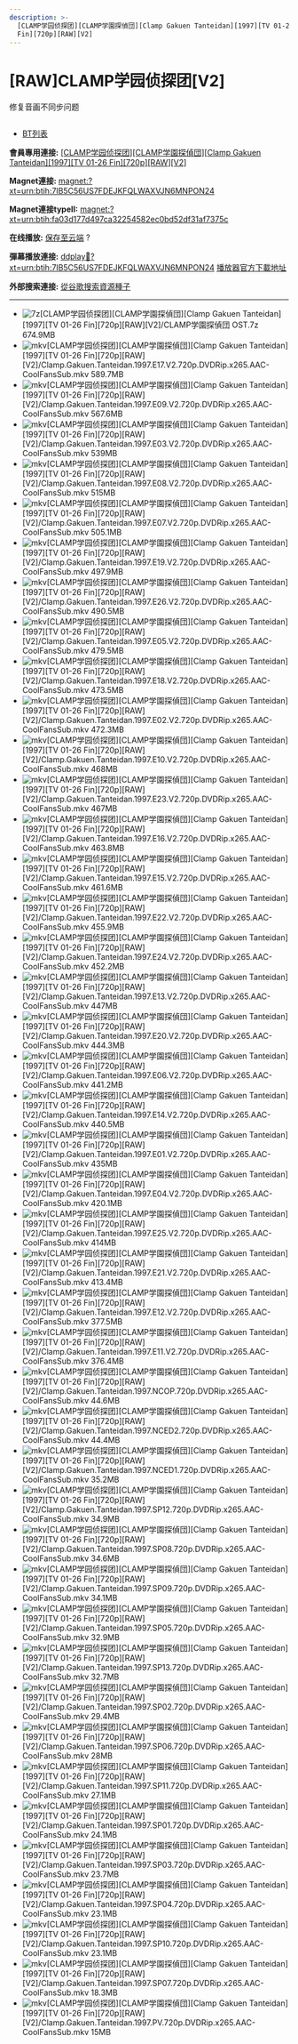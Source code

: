 ```yaml
---
description: >-
  [CLAMP学园侦探团][CLAMP学園探偵団][Clamp Gakuen Tanteidan][1997][TV 01-26
  Fin][720p][RAW][V2]
---
```


# \[RAW]CLAMP学园侦探团\[V2]

&#x20;修复音画不同步问题



<figure><img src="https://www.jvcmusic.co.jp/img/jackets/VEATP-41881.jpg" alt=""><figcaption></figcaption></figure>

* [BT列表](https://share.dmhy.org/topics/view/660120_CLAMP_CLAMP_Clamp_Gakuen_Tanteidan_1997_TV_01-26_Fin_720p_RAW_V2.html#tabs-1)

**會員專用連接:** [\[CLAMP学园侦探团\]\[CLAMP学園探偵団\]\[Clamp Gakuen Tanteidan\]\[1997\]\[TV 01-26 Fin\]\[720p\]\[RAW\]\[V2\]](https://dl.dmhy.org/2024/01/08/fa03d177d497ca32254582ec0bd52df31af7375c.torrent)

**Magnet連接:** [magnet:?xt=urn:btih:7IB5C56US7FDEJKFQLWAXVJN6MNPON24](https://magnet/?xt=urn:btih:7IB5C56US7FDEJKFQLWAXVJN6MNPON24\&dn=\&tr=http%3A%2F%2F104.143.10.186%3A8000%2Fannounce\&tr=udp%3A%2F%2F104.143.10.186%3A8000%2Fannounce\&tr=http%3A%2F%2Ftracker.openbittorrent.com%3A80%2Fannounce\&tr=http%3A%2F%2Ftracker3.itzmx.com%3A6961%2Fannounce\&tr=http%3A%2F%2Ftracker4.itzmx.com%3A2710%2Fannounce\&tr=http%3A%2F%2Ftracker.publicbt.com%3A80%2Fannounce\&tr=http%3A%2F%2Ftracker.prq.to%2Fannounce\&tr=http%3A%2F%2Fopen.acgtracker.com%3A1096%2Fannounce\&tr=https%3A%2F%2Ft-115.rhcloud.com%2Fonly_for_ylbud\&tr=http%3A%2F%2Ftracker1.itzmx.com%3A8080%2Fannounce\&tr=http%3A%2F%2Ftracker2.itzmx.com%3A6961%2Fannounce\&tr=udp%3A%2F%2Ftracker1.itzmx.com%3A8080%2Fannounce\&tr=udp%3A%2F%2Ftracker2.itzmx.com%3A6961%2Fannounce\&tr=udp%3A%2F%2Ftracker3.itzmx.com%3A6961%2Fannounce\&tr=udp%3A%2F%2Ftracker4.itzmx.com%3A2710%2Fannounce\&tr=http%3A%2F%2Fnyaa.tracker.wf%3A7777%2Fannounce)

**Magnet連接typeII:** [magnet:?xt=urn:btih:fa03d177d497ca32254582ec0bd52df31af7375c](https://magnet/?xt=urn:btih:fa03d177d497ca32254582ec0bd52df31af7375c)

**在线播放:** [保存至云端](https://mypikpak.com/drive/url-checker?url=magnet:?xt=urn:btih:fa03d177d497ca32254582ec0bd52df31af7375c) ?

**彈幕播放連接:** [ddplay:magnet:?xt=urn:btih:7IB5C56US7FDEJKFQLWAXVJN6MNPON24](ddplay:magnet:?xt=urn:btih:7IB5C56US7FDEJKFQLWAXVJN6MNPON24\&dn=\&tr=http%3A%2F%2F104.143.10.186%3A8000%2Fannounce\&tr=udp%3A%2F%2F104.143.10.186%3A8000%2Fannounce\&tr=http%3A%2F%2Ftracker.openbittorrent.com%3A80%2Fannounce\&tr=http%3A%2F%2Ftracker3.itzmx.com%3A6961%2Fannounce\&tr=http%3A%2F%2Ftracker4.itzmx.com%3A2710%2Fannounce\&tr=http%3A%2F%2Ftracker.publicbt.com%3A80%2Fannounce\&tr=http%3A%2F%2Ftracker.prq.to%2Fannounce\&tr=http%3A%2F%2Fopen.acgtracker.com%3A1096%2Fannounce\&tr=https%3A%2F%2Ft-115.rhcloud.com%2Fonly_for_ylbud\&tr=http%3A%2F%2Ftracker1.itzmx.com%3A8080%2Fannounce\&tr=http%3A%2F%2Ftracker2.itzmx.com%3A6961%2Fannounce\&tr=udp%3A%2F%2Ftracker1.itzmx.com%3A8080%2Fannounce\&tr=udp%3A%2F%2Ftracker2.itzmx.com%3A6961%2Fannounce\&tr=udp%3A%2F%2Ftracker3.itzmx.com%3A6961%2Fannounce\&tr=udp%3A%2F%2Ftracker4.itzmx.com%3A2710%2Fannounce\&tr=http%3A%2F%2Fnyaa.tracker.wf%3A7777%2Fannounce) [播放器官方下載地址](http://www.dandanplay.com/?from=dmhy)

**外部搜索連接:** [從谷歌搜索資源種子](https://www.google.com/search?oe=utf-8\&q=fa03d177d497ca32254582ec0bd52df31af7375c)

***

* ![7z](https://share.dmhy.org/images/icon/7z.gif)\[CLAMP学园侦探团]\[CLAMP学園探偵団]\[Clamp Gakuen Tanteidan]\[1997]\[TV 01-26 Fin]\[720p]\[RAW]\[V2]/CLAMP学園探偵団 OST.7z 674.9MB
* ![mkv](https://share.dmhy.org/images/icon/mkv.gif)\[CLAMP学园侦探团]\[CLAMP学園探偵団]\[Clamp Gakuen Tanteidan]\[1997]\[TV 01-26 Fin]\[720p]\[RAW]\[V2]/Clamp.Gakuen.Tanteidan.1997.E17.V2.720p.DVDRip.x265.AAC-CoolFansSub.mkv 589.7MB
* ![mkv](https://share.dmhy.org/images/icon/mkv.gif)\[CLAMP学园侦探团]\[CLAMP学園探偵団]\[Clamp Gakuen Tanteidan]\[1997]\[TV 01-26 Fin]\[720p]\[RAW]\[V2]/Clamp.Gakuen.Tanteidan.1997.E09.V2.720p.DVDRip.x265.AAC-CoolFansSub.mkv 567.6MB
* ![mkv](https://share.dmhy.org/images/icon/mkv.gif)\[CLAMP学园侦探团]\[CLAMP学園探偵団]\[Clamp Gakuen Tanteidan]\[1997]\[TV 01-26 Fin]\[720p]\[RAW]\[V2]/Clamp.Gakuen.Tanteidan.1997.E03.V2.720p.DVDRip.x265.AAC-CoolFansSub.mkv 539MB
* ![mkv](https://share.dmhy.org/images/icon/mkv.gif)\[CLAMP学园侦探团]\[CLAMP学園探偵団]\[Clamp Gakuen Tanteidan]\[1997]\[TV 01-26 Fin]\[720p]\[RAW]\[V2]/Clamp.Gakuen.Tanteidan.1997.E08.V2.720p.DVDRip.x265.AAC-CoolFansSub.mkv 515MB
* ![mkv](https://share.dmhy.org/images/icon/mkv.gif)\[CLAMP学园侦探团]\[CLAMP学園探偵団]\[Clamp Gakuen Tanteidan]\[1997]\[TV 01-26 Fin]\[720p]\[RAW]\[V2]/Clamp.Gakuen.Tanteidan.1997.E07.V2.720p.DVDRip.x265.AAC-CoolFansSub.mkv 505.1MB
* ![mkv](https://share.dmhy.org/images/icon/mkv.gif)\[CLAMP学园侦探团]\[CLAMP学園探偵団]\[Clamp Gakuen Tanteidan]\[1997]\[TV 01-26 Fin]\[720p]\[RAW]\[V2]/Clamp.Gakuen.Tanteidan.1997.E19.V2.720p.DVDRip.x265.AAC-CoolFansSub.mkv 497.9MB
* ![mkv](https://share.dmhy.org/images/icon/mkv.gif)\[CLAMP学园侦探团]\[CLAMP学園探偵団]\[Clamp Gakuen Tanteidan]\[1997]\[TV 01-26 Fin]\[720p]\[RAW]\[V2]/Clamp.Gakuen.Tanteidan.1997.E26.V2.720p.DVDRip.x265.AAC-CoolFansSub.mkv 490.5MB
* ![mkv](https://share.dmhy.org/images/icon/mkv.gif)\[CLAMP学园侦探团]\[CLAMP学園探偵団]\[Clamp Gakuen Tanteidan]\[1997]\[TV 01-26 Fin]\[720p]\[RAW]\[V2]/Clamp.Gakuen.Tanteidan.1997.E05.V2.720p.DVDRip.x265.AAC-CoolFansSub.mkv 479.5MB
* ![mkv](https://share.dmhy.org/images/icon/mkv.gif)\[CLAMP学园侦探团]\[CLAMP学園探偵団]\[Clamp Gakuen Tanteidan]\[1997]\[TV 01-26 Fin]\[720p]\[RAW]\[V2]/Clamp.Gakuen.Tanteidan.1997.E18.V2.720p.DVDRip.x265.AAC-CoolFansSub.mkv 473.5MB
* ![mkv](https://share.dmhy.org/images/icon/mkv.gif)\[CLAMP学园侦探团]\[CLAMP学園探偵団]\[Clamp Gakuen Tanteidan]\[1997]\[TV 01-26 Fin]\[720p]\[RAW]\[V2]/Clamp.Gakuen.Tanteidan.1997.E02.V2.720p.DVDRip.x265.AAC-CoolFansSub.mkv 472.3MB
* ![mkv](https://share.dmhy.org/images/icon/mkv.gif)\[CLAMP学园侦探团]\[CLAMP学園探偵団]\[Clamp Gakuen Tanteidan]\[1997]\[TV 01-26 Fin]\[720p]\[RAW]\[V2]/Clamp.Gakuen.Tanteidan.1997.E10.V2.720p.DVDRip.x265.AAC-CoolFansSub.mkv 468MB
* ![mkv](https://share.dmhy.org/images/icon/mkv.gif)\[CLAMP学园侦探团]\[CLAMP学園探偵団]\[Clamp Gakuen Tanteidan]\[1997]\[TV 01-26 Fin]\[720p]\[RAW]\[V2]/Clamp.Gakuen.Tanteidan.1997.E23.V2.720p.DVDRip.x265.AAC-CoolFansSub.mkv 467MB
* ![mkv](https://share.dmhy.org/images/icon/mkv.gif)\[CLAMP学园侦探团]\[CLAMP学園探偵団]\[Clamp Gakuen Tanteidan]\[1997]\[TV 01-26 Fin]\[720p]\[RAW]\[V2]/Clamp.Gakuen.Tanteidan.1997.E16.V2.720p.DVDRip.x265.AAC-CoolFansSub.mkv 463.8MB
* ![mkv](https://share.dmhy.org/images/icon/mkv.gif)\[CLAMP学园侦探团]\[CLAMP学園探偵団]\[Clamp Gakuen Tanteidan]\[1997]\[TV 01-26 Fin]\[720p]\[RAW]\[V2]/Clamp.Gakuen.Tanteidan.1997.E15.V2.720p.DVDRip.x265.AAC-CoolFansSub.mkv 461.6MB
* ![mkv](https://share.dmhy.org/images/icon/mkv.gif)\[CLAMP学园侦探团]\[CLAMP学園探偵団]\[Clamp Gakuen Tanteidan]\[1997]\[TV 01-26 Fin]\[720p]\[RAW]\[V2]/Clamp.Gakuen.Tanteidan.1997.E22.V2.720p.DVDRip.x265.AAC-CoolFansSub.mkv 455.9MB
* ![mkv](https://share.dmhy.org/images/icon/mkv.gif)\[CLAMP学园侦探团]\[CLAMP学園探偵団]\[Clamp Gakuen Tanteidan]\[1997]\[TV 01-26 Fin]\[720p]\[RAW]\[V2]/Clamp.Gakuen.Tanteidan.1997.E24.V2.720p.DVDRip.x265.AAC-CoolFansSub.mkv 452.2MB
* ![mkv](https://share.dmhy.org/images/icon/mkv.gif)\[CLAMP学园侦探团]\[CLAMP学園探偵団]\[Clamp Gakuen Tanteidan]\[1997]\[TV 01-26 Fin]\[720p]\[RAW]\[V2]/Clamp.Gakuen.Tanteidan.1997.E13.V2.720p.DVDRip.x265.AAC-CoolFansSub.mkv 447MB
* ![mkv](https://share.dmhy.org/images/icon/mkv.gif)\[CLAMP学园侦探团]\[CLAMP学園探偵団]\[Clamp Gakuen Tanteidan]\[1997]\[TV 01-26 Fin]\[720p]\[RAW]\[V2]/Clamp.Gakuen.Tanteidan.1997.E20.V2.720p.DVDRip.x265.AAC-CoolFansSub.mkv 444.3MB
* ![mkv](https://share.dmhy.org/images/icon/mkv.gif)\[CLAMP学园侦探团]\[CLAMP学園探偵団]\[Clamp Gakuen Tanteidan]\[1997]\[TV 01-26 Fin]\[720p]\[RAW]\[V2]/Clamp.Gakuen.Tanteidan.1997.E06.V2.720p.DVDRip.x265.AAC-CoolFansSub.mkv 441.2MB
* ![mkv](https://share.dmhy.org/images/icon/mkv.gif)\[CLAMP学园侦探团]\[CLAMP学園探偵団]\[Clamp Gakuen Tanteidan]\[1997]\[TV 01-26 Fin]\[720p]\[RAW]\[V2]/Clamp.Gakuen.Tanteidan.1997.E14.V2.720p.DVDRip.x265.AAC-CoolFansSub.mkv 440.5MB
* ![mkv](https://share.dmhy.org/images/icon/mkv.gif)\[CLAMP学园侦探团]\[CLAMP学園探偵団]\[Clamp Gakuen Tanteidan]\[1997]\[TV 01-26 Fin]\[720p]\[RAW]\[V2]/Clamp.Gakuen.Tanteidan.1997.E01.V2.720p.DVDRip.x265.AAC-CoolFansSub.mkv 435MB
* ![mkv](https://share.dmhy.org/images/icon/mkv.gif)\[CLAMP学园侦探团]\[CLAMP学園探偵団]\[Clamp Gakuen Tanteidan]\[1997]\[TV 01-26 Fin]\[720p]\[RAW]\[V2]/Clamp.Gakuen.Tanteidan.1997.E04.V2.720p.DVDRip.x265.AAC-CoolFansSub.mkv 420.1MB
* ![mkv](https://share.dmhy.org/images/icon/mkv.gif)\[CLAMP学园侦探团]\[CLAMP学園探偵団]\[Clamp Gakuen Tanteidan]\[1997]\[TV 01-26 Fin]\[720p]\[RAW]\[V2]/Clamp.Gakuen.Tanteidan.1997.E25.V2.720p.DVDRip.x265.AAC-CoolFansSub.mkv 414MB
* ![mkv](https://share.dmhy.org/images/icon/mkv.gif)\[CLAMP学园侦探团]\[CLAMP学園探偵団]\[Clamp Gakuen Tanteidan]\[1997]\[TV 01-26 Fin]\[720p]\[RAW]\[V2]/Clamp.Gakuen.Tanteidan.1997.E21.V2.720p.DVDRip.x265.AAC-CoolFansSub.mkv 413.4MB
* ![mkv](https://share.dmhy.org/images/icon/mkv.gif)\[CLAMP学园侦探团]\[CLAMP学園探偵団]\[Clamp Gakuen Tanteidan]\[1997]\[TV 01-26 Fin]\[720p]\[RAW]\[V2]/Clamp.Gakuen.Tanteidan.1997.E12.V2.720p.DVDRip.x265.AAC-CoolFansSub.mkv 377.5MB
* ![mkv](https://share.dmhy.org/images/icon/mkv.gif)\[CLAMP学园侦探团]\[CLAMP学園探偵団]\[Clamp Gakuen Tanteidan]\[1997]\[TV 01-26 Fin]\[720p]\[RAW]\[V2]/Clamp.Gakuen.Tanteidan.1997.E11.V2.720p.DVDRip.x265.AAC-CoolFansSub.mkv 376.4MB
* ![mkv](https://share.dmhy.org/images/icon/mkv.gif)\[CLAMP学园侦探团]\[CLAMP学園探偵団]\[Clamp Gakuen Tanteidan]\[1997]\[TV 01-26 Fin]\[720p]\[RAW]\[V2]/Clamp.Gakuen.Tanteidan.1997.NCOP.720p.DVDRip.x265.AAC-CoolFansSub.mkv 44.6MB
* ![mkv](https://share.dmhy.org/images/icon/mkv.gif)\[CLAMP学园侦探团]\[CLAMP学園探偵団]\[Clamp Gakuen Tanteidan]\[1997]\[TV 01-26 Fin]\[720p]\[RAW]\[V2]/Clamp.Gakuen.Tanteidan.1997.NCED2.720p.DVDRip.x265.AAC-CoolFansSub.mkv 44.4MB
* ![mkv](https://share.dmhy.org/images/icon/mkv.gif)\[CLAMP学园侦探团]\[CLAMP学園探偵団]\[Clamp Gakuen Tanteidan]\[1997]\[TV 01-26 Fin]\[720p]\[RAW]\[V2]/Clamp.Gakuen.Tanteidan.1997.NCED1.720p.DVDRip.x265.AAC-CoolFansSub.mkv 35.2MB
* ![mkv](https://share.dmhy.org/images/icon/mkv.gif)\[CLAMP学园侦探团]\[CLAMP学園探偵団]\[Clamp Gakuen Tanteidan]\[1997]\[TV 01-26 Fin]\[720p]\[RAW]\[V2]/Clamp.Gakuen.Tanteidan.1997.SP12.720p.DVDRip.x265.AAC-CoolFansSub.mkv 34.9MB
* ![mkv](https://share.dmhy.org/images/icon/mkv.gif)\[CLAMP学园侦探团]\[CLAMP学園探偵団]\[Clamp Gakuen Tanteidan]\[1997]\[TV 01-26 Fin]\[720p]\[RAW]\[V2]/Clamp.Gakuen.Tanteidan.1997.SP08.720p.DVDRip.x265.AAC-CoolFansSub.mkv 34.6MB
* ![mkv](https://share.dmhy.org/images/icon/mkv.gif)\[CLAMP学园侦探团]\[CLAMP学園探偵団]\[Clamp Gakuen Tanteidan]\[1997]\[TV 01-26 Fin]\[720p]\[RAW]\[V2]/Clamp.Gakuen.Tanteidan.1997.SP09.720p.DVDRip.x265.AAC-CoolFansSub.mkv 34.1MB
* ![mkv](https://share.dmhy.org/images/icon/mkv.gif)\[CLAMP学园侦探团]\[CLAMP学園探偵団]\[Clamp Gakuen Tanteidan]\[1997]\[TV 01-26 Fin]\[720p]\[RAW]\[V2]/Clamp.Gakuen.Tanteidan.1997.SP05.720p.DVDRip.x265.AAC-CoolFansSub.mkv 32.9MB
* ![mkv](https://share.dmhy.org/images/icon/mkv.gif)\[CLAMP学园侦探团]\[CLAMP学園探偵団]\[Clamp Gakuen Tanteidan]\[1997]\[TV 01-26 Fin]\[720p]\[RAW]\[V2]/Clamp.Gakuen.Tanteidan.1997.SP13.720p.DVDRip.x265.AAC-CoolFansSub.mkv 32.7MB
* ![mkv](https://share.dmhy.org/images/icon/mkv.gif)\[CLAMP学园侦探团]\[CLAMP学園探偵団]\[Clamp Gakuen Tanteidan]\[1997]\[TV 01-26 Fin]\[720p]\[RAW]\[V2]/Clamp.Gakuen.Tanteidan.1997.SP02.720p.DVDRip.x265.AAC-CoolFansSub.mkv 29.4MB
* ![mkv](https://share.dmhy.org/images/icon/mkv.gif)\[CLAMP学园侦探团]\[CLAMP学園探偵団]\[Clamp Gakuen Tanteidan]\[1997]\[TV 01-26 Fin]\[720p]\[RAW]\[V2]/Clamp.Gakuen.Tanteidan.1997.SP06.720p.DVDRip.x265.AAC-CoolFansSub.mkv 28MB
* ![mkv](https://share.dmhy.org/images/icon/mkv.gif)\[CLAMP学园侦探团]\[CLAMP学園探偵団]\[Clamp Gakuen Tanteidan]\[1997]\[TV 01-26 Fin]\[720p]\[RAW]\[V2]/Clamp.Gakuen.Tanteidan.1997.SP11.720p.DVDRip.x265.AAC-CoolFansSub.mkv 27.1MB
* ![mkv](https://share.dmhy.org/images/icon/mkv.gif)\[CLAMP学园侦探团]\[CLAMP学園探偵団]\[Clamp Gakuen Tanteidan]\[1997]\[TV 01-26 Fin]\[720p]\[RAW]\[V2]/Clamp.Gakuen.Tanteidan.1997.SP01.720p.DVDRip.x265.AAC-CoolFansSub.mkv 24.1MB
* ![mkv](https://share.dmhy.org/images/icon/mkv.gif)\[CLAMP学园侦探团]\[CLAMP学園探偵団]\[Clamp Gakuen Tanteidan]\[1997]\[TV 01-26 Fin]\[720p]\[RAW]\[V2]/Clamp.Gakuen.Tanteidan.1997.SP03.720p.DVDRip.x265.AAC-CoolFansSub.mkv 23.7MB
* ![mkv](https://share.dmhy.org/images/icon/mkv.gif)\[CLAMP学园侦探团]\[CLAMP学園探偵団]\[Clamp Gakuen Tanteidan]\[1997]\[TV 01-26 Fin]\[720p]\[RAW]\[V2]/Clamp.Gakuen.Tanteidan.1997.SP04.720p.DVDRip.x265.AAC-CoolFansSub.mkv 23.1MB
* ![mkv](https://share.dmhy.org/images/icon/mkv.gif)\[CLAMP学园侦探团]\[CLAMP学園探偵団]\[Clamp Gakuen Tanteidan]\[1997]\[TV 01-26 Fin]\[720p]\[RAW]\[V2]/Clamp.Gakuen.Tanteidan.1997.SP10.720p.DVDRip.x265.AAC-CoolFansSub.mkv 23.1MB
* ![mkv](https://share.dmhy.org/images/icon/mkv.gif)\[CLAMP学园侦探团]\[CLAMP学園探偵団]\[Clamp Gakuen Tanteidan]\[1997]\[TV 01-26 Fin]\[720p]\[RAW]\[V2]/Clamp.Gakuen.Tanteidan.1997.SP07.720p.DVDRip.x265.AAC-CoolFansSub.mkv 18.3MB
* ![mkv](https://share.dmhy.org/images/icon/mkv.gif)\[CLAMP学园侦探团]\[CLAMP学園探偵団]\[Clamp Gakuen Tanteidan]\[1997]\[TV 01-26 Fin]\[720p]\[RAW]\[V2]/Clamp.Gakuen.Tanteidan.1997.PV.720p.DVDRip.x265.AAC-CoolFansSub.mkv 15MB
